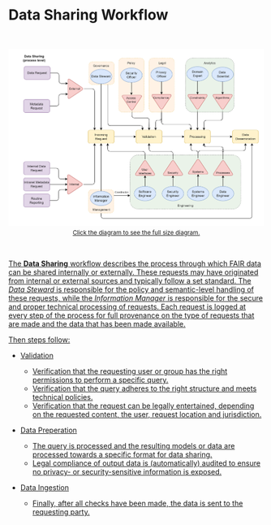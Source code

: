 # Data Sharing Workflow

</br>

<p align = "center">
<a href=".\_static\img\datasharing.png">
<img src=".\_static\img\datasharing.png" width="740" />
</br>
 <small>Click the diagram to see the full size diagram.</small>
</p>

</br>

The **Data Sharing** workflow describes the process through which FAIR data can be shared internally or externally. These requests may have originated from internal or external sources and typically follow a set standard. The _Data Steward_ is responsible for the policy and semantic-level handling of these requests, while the _Information Manager_ is responsible for the secure and proper technical processing of requests. Each request is logged at every step of the process for full provenance on the type of requests that are made and the data that has been made available.

Then steps follow:
* Validation
  * Verification that the requesting user or group has the right permissions to perform a specific query. 
  * Verification that the query adheres to the right structure and meets technical policies.
  * Verification that the request can be legally entertained, depending on the requested content, the user, request location and jurisdiction.

* Data Preperation
  * The query is processed and the resulting models or data are processed towards a specific format for data sharing.
  * Legal compliance of output data is (automatically) audited to ensure no privacy- or security-sensitive information is exposed. 

* Data Ingestion
  * Finally, after all checks have been made, the data is sent to the requesting party.

